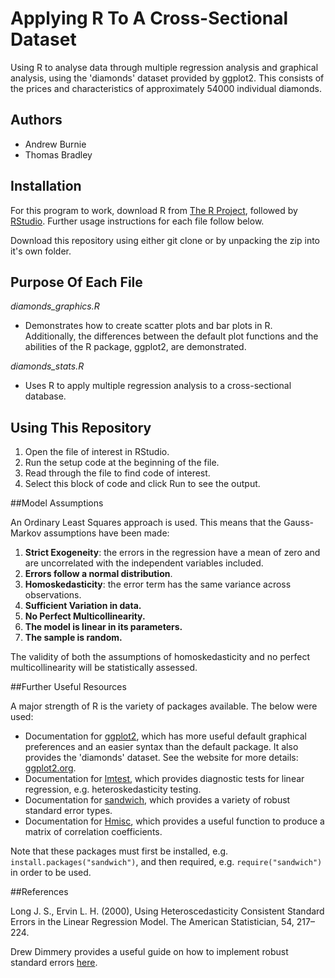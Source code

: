 # Applying R To A Cross-Sectional Dataset

Using R to analyse data through multiple regression analysis and graphical analysis, using the 'diamonds' dataset provided by ggplot2. This consists of the prices and characteristics of approximately 54000 individual diamonds.

## Authors

* Andrew Burnie
* Thomas Bradley

## Installation

For this program to work, download R from [The R Project](https://www.r-project.org/), followed by [RStudio](https://www.rstudio.com/). Further usage instructions for each file follow below.

Download this repository using either git clone or by unpacking the zip into it's own folder.

## Purpose Of Each File

*diamonds_graphics.R*

* Demonstrates how to create scatter plots and bar plots in R. Additionally, the differences between the      default plot functions and the abilities of the R package, ggplot2, are demonstrated.

*diamonds_stats.R*

* Uses R to apply multiple regression analysis to a cross-sectional database.
  

## Using This Repository

1. Open the file of interest in RStudio.
2. Run the setup code at the beginning of the file.
3. Read through the file to find code of interest.
4. Select this block of code and click Run to see the output.

##Model Assumptions

An Ordinary Least Squares approach is used. This means that the Gauss-Markov assumptions have been made:

1. **Strict Exogeneity**: the errors in the regression have a mean of zero and are uncorrelated with the independent variables included.
2. **Errors follow a normal distribution**.
3. **Homoskedasticity**: the error term has the same variance across observations.
4. **Sufficient Variation in data.**
5. **No Perfect Multicollinearity.**
6. **The model is linear in its parameters.**
7. **The sample is random.**

The validity of both the assumptions of homoskedasticity and no perfect multicollinearity will be statistically assessed. 

##Further Useful Resources 

A major strength of R is the variety of packages available. The below were used:

* Documentation for [ggplot2](https://cran.r-project.org/web/packages/ggplot2/ggplot2.pdf), which has more useful default graphical preferences and an easier syntax than the default package. It also provides the 'diamonds' dataset. See the website for more details: [ggplot2.org](http://ggplot2.org).
* Documentation for [lmtest](https://cran.r-project.org/web/packages/lmtest/lmtest.pdf), which provides diagnostic tests for linear regression, e.g. heteroskedasticity testing. 
* Documentation for [sandwich](https://cran.r-project.org/web/packages/sandwich/sandwich.pdf), which provides a variety of robust standard error types.
* Documentation for [Hmisc](https://cran.r-project.org/web/packages/Hmisc/Hmisc.pdf), which provides a useful function to produce a matrix of correlation coefficients.

Note that these packages must first be installed, e.g. `install.packages("sandwich")`, and then required, e.g. `require("sandwich")` in order to be used.

##References

Long J. S., Ervin L. H. (2000), Using Heteroscedasticity Consistent Standard Errors in the Linear
Regression Model. The American Statistician, 54, 217–224.

Drew Dimmery provides a useful guide on how to implement 
robust standard errors [here](http://drewdimmery.com/robust-ses-in-r/).